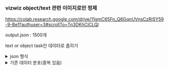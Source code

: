 ### vizwiz object/text 관련 이미지로만 정제

https://colab.research.google.com/drive/11gmC65Fn_Q6GqnUVnsCzRjSY59-9-Be1?authuser=3#scrollTo=Tn3DKhCiCLQl

output.json : 1500개

text or object task인 데이터로 좁히기

<details>
    <summary>json 형식</summary>

```XML
[
  {
    "image": "VizWiz_train_00000000.jpg",
    "question": "What's the name of this product?",
    "answers": [
      { "answer_confidence": "yes", "answer": "basil leaves" },
      { "answer_confidence": "yes", "answer": "basil leaves" },
      { "answer_confidence": "yes", "answer": "basil" },
      { "answer_confidence": "yes", "answer": "basil" },
      { "answer_confidence": "yes", "answer": "basil leaves" },
      { "answer_confidence": "yes", "answer": "basil leaves" },
      { "answer_confidence": "yes", "answer": "basil leaves" },
      { "answer_confidence": "yes", "answer": "basil leaves" },
      { "answer_confidence": "yes", "answer": "basil leaves" },
      { "answer_confidence": "yes", "answer": "basil" }
    ]
  },
  {
    "image": "VizWiz_train_00000023.jpg",
    "question": "What is this movie?",
    "answers": [
      { "answer_confidence": "yes", "answer": "brides maids" },
      { "answer_confidence": "yes", "answer": "brides maids" },
      { "answer_confidence": "yes", "answer": "bridesmaids" },
      { "answer_confidence": "yes", "answer": "bridesmaids" },
      { "answer_confidence": "yes", "answer": "bridesmaids" },
      { "answer_confidence": "yes", "answer": "brides maids" },
      { "answer_confidence": "yes", "answer": "brides maids" },
      { "answer_confidence": "yes", "answer": "brides maid" },
      { "answer_confidence": "no", "answer": "unanswerable" },
      { "answer_confidence": "yes", "answer": "brides maids" }
    ]
  },

.
.
.
]
```

</details>


<details>
    <summary>기존 데이터 분포(중복 있음)</summary>

text, object, color, count, other

TXT, OBJ, COL, CNT, OTH

[9705, 14217, 10462, 1585, 863]

</details>


